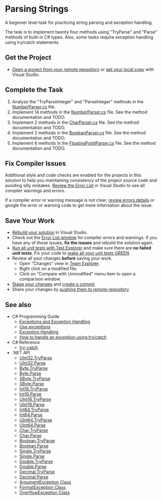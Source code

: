 # Parsing Strings

A beginner level task for practicing string parsing and exception handling.

The task is to implement twenty four methods using "TryParse" and "Parse" methods of built-in C# types. Also, some tasks require exception handling using try/catch statements.


## Get the Project

* [Open a project from your remote repository](https://docs.microsoft.com/en-us/visualstudio/get-started/tutorial-open-project-from-repo) or [get your local copy](https://docs.microsoft.com/en-us/azure/devops/repos/git/clone#clone-from-another-git-provider) with Visual Studio.


## Complete the Task

1. Analyze the "TryParseInteger" and "ParseInteger" methods in the [NumberParser.cs](ParsingStrings/NumberParser.cs) file.
1. Implement 14 methods in the [NumberParser.cs](ParsingStrings/NumberParser.cs) file. See the method documentation and TODO.
1. Implement 2 methods in the [CharParser.cs](ParsingStrings/CharParser.cs) file. See the method documentation and TODO.
1. Implement 2 methods in the [BooleanParser.cs](ParsingStrings/BooleanParser.cs) file. See the method documentation and TODO.
1. Implement 6 methods in the [FloatingPointParser.cs](ParsingStrings/FloatingPointParser.cs) file. See the method documentation and TODO.


## Fix Compiler Issues

Additional style and code checks are enabled for the projects in this solution to help you maintaining consistency of the project source code and avoiding silly mistakes. [Review the Error List](https://docs.microsoft.com/en-us/visualstudio/ide/find-and-fix-code-errors#review-the-error-list) in Visual Studio to see all compiler warnings and errors.

If a compiler error or warning message is not clear, [review errors details](https://docs.microsoft.com/en-us/visualstudio/ide/find-and-fix-code-errors#review-errors-in-detail) or google the error or warning code to get more information about the issue.


## Save Your Work

* [Rebuild your solution](https://docs.microsoft.com/en-us/visualstudio/ide/building-and-cleaning-projects-and-solutions-in-visual-studio) in Visual Studio.
* Check out the [Error List window](https://docs.microsoft.com/en-us/visualstudio/ide/reference/error-list-window) for compiler errors and warnings. If you have any of those issues, **fix the issues** and rebuild the solution again.
* [Run all unit tests with Test Explorer](https://docs.microsoft.com/en-us/visualstudio/test/run-unit-tests-with-test-explorer) and make sure there are **no failed unit tests**. Fix your code to [make all your unit tests GREEN](https://stackoverflow.com/questions/276813/what-is-red-green-testing).
* Review all your changes **before** saving your work.
    * Open "Changes" view in [Team Explorer](https://docs.microsoft.com/en-us/visualstudio/ide/reference/team-explorer-reference).
    * Right click on a modified file.
    * Click on "Compare with Unmodified" menu item to open a comparison window.
* [Stage your changes](https://docs.microsoft.com/en-us/azure/devops/repos/git/commits#stage-your-changes) and [create a commit](https://docs.microsoft.com/en-us/azure/devops/repos/git/commits#create-a-commit).
* Share your changes by [pushing them to remote repository](https://docs.microsoft.com/en-us/azure/devops/repos/git/pushing).


## See also

* C# Programming Guide
  * [Exceptions and Exception Handling](https://docs.microsoft.com/en-us/dotnet/csharp/programming-guide/exceptions)
  * [Use exceptions](https://docs.microsoft.com/en-us/dotnet/csharp/programming-guide/exceptions/using-exceptions)
  * [Exception Handling](https://docs.microsoft.com/en-us/dotnet/csharp/programming-guide/exceptions/exception-handling)
  * [How to handle an exception using try/catch](https://docs.microsoft.com/en-us/dotnet/csharp/programming-guide/exceptions)
* C# Reference
  * [try-catch](https://docs.microsoft.com/en-us/dotnet/csharp/language-reference/keywords/try-catch)
* .NET API
  * [UInt32.TryParse](https://docs.microsoft.com/en-us/dotnet/api/system.uint32.tryparse)
  * [UInt32.Parse](https://docs.microsoft.com/en-us/dotnet/api/system.uint32.parse)
  * [Byte.TryParse](https://docs.microsoft.com/en-us/dotnet/api/system.byte.tryparse)
  * [Byte.Parse](https://docs.microsoft.com/en-us/dotnet/api/system.byte.parse)
  * [SByte.TryParse](https://docs.microsoft.com/en-us/dotnet/api/system.sbyte.tryparse)
  * [SByte.Parse](https://docs.microsoft.com/en-us/dotnet/api/system.sbyte.parse)
  * [Int16.TryParse](https://docs.microsoft.com/en-us/dotnet/api/system.int16.tryparse)
  * [Int16.Parse](https://docs.microsoft.com/en-us/dotnet/api/system.int16.parse)
  * [UInt16.TryParse](https://docs.microsoft.com/en-us/dotnet/api/system.uint16.tryparse)
  * [UInt16.Parse](https://docs.microsoft.com/en-us/dotnet/api/system.uint16.parse)
  * [Int64.TryParse](https://docs.microsoft.com/en-us/dotnet/api/system.int64.tryparse)
  * [Int64.Parse](https://docs.microsoft.com/en-us/dotnet/api/system.int64.parse)
  * [UInt64.TryParse](https://docs.microsoft.com/en-us/dotnet/api/system.uint64.tryparse)
  * [UInt64.Parse](https://docs.microsoft.com/en-us/dotnet/api/system.uint64.parse)
  * [Char.TryParse](https://docs.microsoft.com/en-us/dotnet/api/system.char.tryparse)
  * [Char.Parse](https://docs.microsoft.com/en-us/dotnet/api/system.char.parse)
  * [Boolean.TryParse](https://docs.microsoft.com/en-us/dotnet/api/system.boolean.tryparse)
  * [Boolean.Parse](https://docs.microsoft.com/en-us/dotnet/api/system.boolean.parse)
  * [Single.TryParse](https://docs.microsoft.com/en-us/dotnet/api/system.single.tryparse)
  * [Single.Parse](https://docs.microsoft.com/en-us/dotnet/api/system.single.parse)
  * [Double.TryParse](https://docs.microsoft.com/en-us/dotnet/api/system.double.tryparse)
  * [Double.Parse](https://docs.microsoft.com/en-us/dotnet/api/system.double.parse)
  * [Decimal.TryParse](https://docs.microsoft.com/en-us/dotnet/api/system.decimal.tryparse)
  * [Decimal.Parse](https://docs.microsoft.com/en-us/dotnet/api/system.decimal.parse)
  * [ArgumentException Class](https://docs.microsoft.com/en-us/dotnet/api/system.argumentexception)
  * [FormatException Class](https://docs.microsoft.com/en-us/dotnet/api/system.formatexception)
  * [OverflowException Class](https://docs.microsoft.com/en-us/dotnet/api/system.overflowexception)
